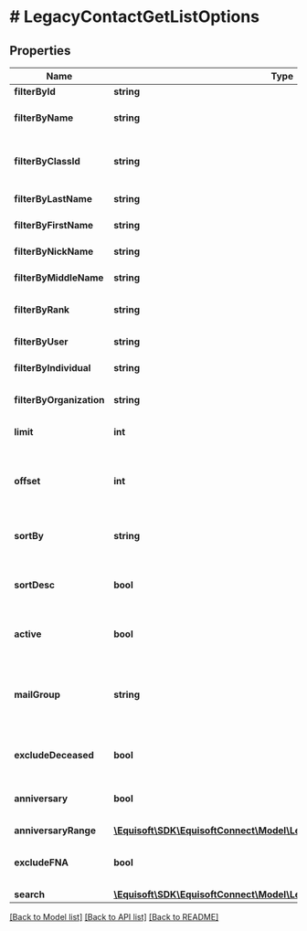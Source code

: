 # # LegacyContactGetListOptions

## Properties

Name | Type | Description | Notes
------------ | ------------- | ------------- | -------------
**filterById** | **string** | Filter by id. | [optional]
**filterByName** | **string** | Filter by first char of last name or first name. | [optional]
**filterByClassId** | **string** | Filter by the class unique id or the class unique system name. | [optional]
**filterByLastName** | **string** | Filter by first char of last name. | [optional]
**filterByFirstName** | **string** | Filter by first char of first name. | [optional]
**filterByNickName** | **string** | Filter by first char of nickname. | [optional]
**filterByMiddleName** | **string** | Filter by first char of middle name. | [optional]
**filterByRank** | **string** | Filter by first char of rank. (Industrial Alliance only). | [optional]
**filterByUser** | **string** | Filter by exact username. | [optional]
**filterByIndividual** | **string** | Filter by individual only. Default: false. | [optional]
**filterByOrganization** | **string** | Filter by organization only. Default: false. | [optional]
**limit** | **int** | Limit result to N record(s). | [optional]
**offset** | **int** | Return results skipping N first rows (\&quot;limit\&quot; must be specified for offset to works). | [optional]
**sortBy** | **string** | Sort by (NO_SORT|NAME). Default: NO_SORT. | [optional]
**sortDesc** | **bool** | Sort in descending order (\&quot;sortBy\&quot; must be specified). Default: false. | [optional]
**active** | **bool** | Return only the active contacts. Default: false. | [optional]
**mailGroup** | **string** | Return only contacts in the specified mail group. This can be the id of the mail group or the system name. | [optional]
**excludeDeceased** | **bool** | Set to true to exclude contact that are deceased. | [optional]
**anniversary** | **bool** | Returns only contacts that their anniversary is today. | [optional]
**anniversaryRange** | [**\Equisoft\SDK\EquisoftConnect\Model\LegacyDateRange**](LegacyDateRange.md) |  | [optional]
**excludeFNA** | **bool** | Exclude contacts linked to Equisoft/plan. Default: false. | [optional]
**search** | [**\Equisoft\SDK\EquisoftConnect\Model\LegacyContactOptionGetListSearch**](LegacyContactOptionGetListSearch.md) |  | [optional]

[[Back to Model list]](../../README.md#models) [[Back to API list]](../../README.md#endpoints) [[Back to README]](../../README.md)
